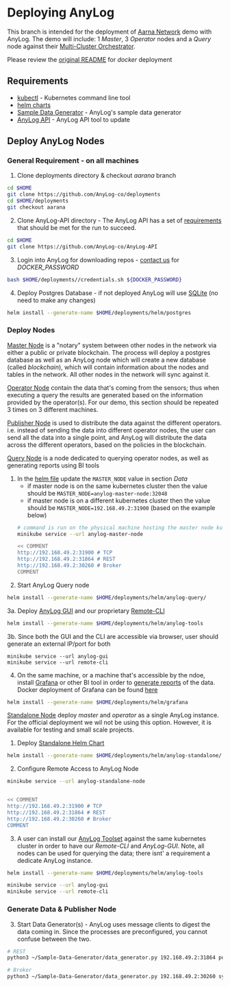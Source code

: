 # Deploying AnyLog 
This branch is intended for the deployment of [Aarna Network](https://www.aarnanetworks.com/) demo with AnyLog. 
The demo will include: 1 _Master_, 3 _Operator_ nodes and a _Query_ node against their [Multi-Cluster Orchestrator](https://www.aarnanetworks.com/amcop).

Please review the [original README](https://github.com/AnyLog-co/deployments/tree/master/REAME.md) for _docker_ deployment 


## Requirements
* [kubectl](https://kubernetes.io/docs/tasks/tools/install-kubectl-linux/) - Kubernetes command line tool
* [helm charts](https://jaya-maduka.medium.com/install-helm-on-ubuntu-20-04-bd5f490c895)
* [Sample Data Generator](https://github.com/AnyLog-co/Sample-Data-Generator) - AnyLog's sample data generator 
* [AnyLog API](https://github.com/AnyLog-co/AnyLog-API) - AnyLog API tool to update 

## Deploy AnyLog Nodes
### General Requirement - on all machines
1. Clone deployments directory & checkout _aarana_ branch  
```bash
cd $HOME
git clone https://github.com/AnyLog-co/deployments
cd $HOME/deployments
git checkout aarana 
```

2. Clone AnyLog-API directory - The AnyLog API has a set of 
[requirements](https://github.com/AnyLog-co/Sample-Data-Generator/blob/master/requirements.txt%20) that should be met 
for the run to succeed. 
```bash
cd $HOME
git clone https://github.com/AnyLog-co/AnyLog-API
```

3. Login into AnyLog for downloading repos - [contact us](mailto:info@anylog.co) for _DOCKER_PASSWORD_ 
```bash
bash $HOME/deployments//credentials.sh ${DOCKER_PASSWORD}
```

4. Deploy Postgres Database - if not deployed AnyLog will use [SQLite](https://sqlite.com/index.html) (no need to make any changes)
```bash
helm install --generate-name $HOME/deployments/helm/postgres
```


### Deploy Nodes
[Master Node](helm/anylog-master) is a "notary" system between other nodes in the network via either a public or private blockchain.
The process will deploy a postgres database as well as an AnyLog node which will create a new database (called _blockchain_), 
which will contain information about the nodes and tables in the network. All other nodes in the network will sync against it. 


[Operator Node](helm/anylog-operator) contain the data that's coming from the sensors; thus when executing a query 
the results are generated based on the information provided by the operator(s). For our demo, this section should be 
repeated 3 times on 3 different machines.  

[Publisher Node](helm/anylog-publisher) is used to distribute the data against the different operators. i.e. instead of 
sending the data into different operator nodes, the user can send all the data into a single point, and AnyLog will 
distribute the data across the different operators, based on the policies in the blockchain.   

[Query Node](helm/anylog-query) is a node dedicated to querying operator nodes, as well as generating reports using BI tools
1. In the [helm file](helm/anylog-query/templates/anylog-query.yaml) update the `MASTER_NODE` value in section _Data_
   * if master node is on the same kubernetes cluster then the value should be `MASTER_NODE=anylog-master-node:32048`
   * if master node is on a different kubernetes cluster then the value should be `MASTER_NODE=192.168.49.2:31900` (based on the example below)   
   ```bash
   # command is run on the physical machine hosting the master node kubernetes service
   minikube service --url anylog-master-node
   
   << COMMENT
   http://192.168.49.2:31900 # TCP 
   http://192.168.49.2:31864 # REST 
   http://192.168.49.2:30260 # Broker 
   COMMENT
   ```
2. Start AnyLog Query node
```bash
helm install --generate-name $HOME/deployments/helm/anylog-query/
```

3a. Deploy [AnyLog GUI](https://github.com/AnyLog-co/AnyLog-GUI) and our proprietary [Remote-CLI](https://github.com/AnyLog-co/Remote-CLI)
```bash
helm install --generate-name $HOME/deployments/helm/anylog-tools
```

3b. Since both the GUI and the CLI are accessible via browser, user should generate an external IP/port for both  
```commandline
minikube service --url anylog-gui
minikube service --url remote-cli
```

4. On the same machine, or a machine that's accessible by the ndoe, install [Grafana](https://grafana.com/docs/grafana/latest/installation/) 
or other BI tool in order to [generate reports](https://github.com/AnyLog-co/documentation/tree/os-dev/northbound%20connectors) 
of the data. Docker deployment of Grafana can be found [here](docker-compose/grafana.sh)
```bash
helm install --generate-name $HOME/deployments/helm/grafana
```

[Standalone Node](helm/anylog-empty-node) deploy _master_ and _operator_ as a single AnyLog instance. For the official 
deployment we wil not be using this option. However, it is available for testing and small scale projects.  
1. Deploy [Standalone Helm Chart](helm/anylog-empty-node)
```bash
helm install --generate-name $HOME/deployments/helm/anylog-standalone/
```

2. Configure Remote Access to AnyLog Node
```bash 
minikube service --url anylog-standalone-node


<< COMMENT
http://192.168.49.2:31900 # TCP 
http://192.168.49.2:31864 # REST 
http://192.168.49.2:30260 # Broker 
COMMENT 
```

3. A user can install our [AnyLog Toolset](helm/anylog-tools) against the same kubernetes cluster in order to have our
_Remote-CLI_ and _AnyLog-GUI_. Note, all nodes can be used for querying the data; there isnt' a requirement a dedicate 
AnyLog instance.
```bash
helm install --generate-name $HOME/deployments/helm/anylog-tools

minikube service --url anylog-gui
minikube service --url remote-cli
```

### Generate Data & Publisher Node

3. Start Data Generator(s) - AnyLog uses message clients to digest the data coming in. Since the processes are 
preconfigured, you cannot confuse between the two.
```bash
# REST 
python3 ~/Sample-Data-Generator/data_generator.py 192.168.49.2:31864 power post aarna_demo -e --topic power1

# Broker  
python3 ~/Sample-Data-Generator/data_generator.py 192.168.49.2:30260 synchrophasor mqtt aarna_demo -e --topic power2
```

